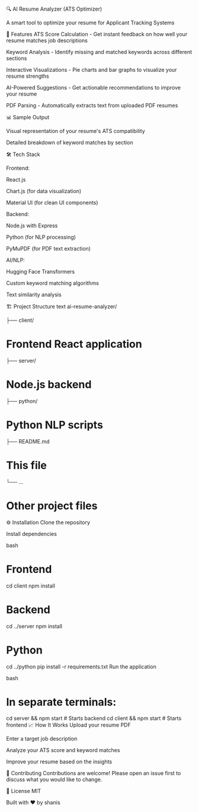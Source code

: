 🔍 AI Resume Analyzer (ATS Optimizer)

A smart tool to optimize your resume for Applicant Tracking Systems

🚀 Features
ATS Score Calculation - Get instant feedback on how well your resume matches job descriptions

Keyword Analysis - Identify missing and matched keywords across different sections

Interactive Visualizations - Pie charts and bar graphs to visualize your resume strengths

AI-Powered Suggestions - Get actionable recommendations to improve your resume

PDF Parsing - Automatically extracts text from uploaded PDF resumes

📊 Sample Output

Visual representation of your resume's ATS compatibility


Detailed breakdown of keyword matches by section

🛠️ Tech Stack

Frontend:

React.js

Chart.js (for data visualization)

Material UI (for clean UI components)

Backend:

Node.js with Express

Python (for NLP processing)

PyMuPDF (for PDF text extraction)

AI/NLP:

Hugging Face Transformers

Custom keyword matching algorithms

Text similarity analysis

🏗️ Project Structure
text
ai-resume-analyzer/

├── client/  
# Frontend React application
├── server/
# Node.js backend
├── python/  
# Python NLP scripts
├── README.md 
# This file
└── ...       
# Other project files
⚙️ Installation
Clone the repository


Install dependencies

bash
# Frontend
cd client
npm install

# Backend
cd ../server
npm install

# Python
cd ../python
pip install -r requirements.txt
Run the application

bash
# In separate terminals:
cd server && npm start   # Starts backend
cd client && npm start   # Starts frontend
📈 How It Works
Upload your resume PDF

Enter a target job description

Analyze your ATS score and keyword matches

Improve your resume based on the insights

🤝 Contributing
Contributions are welcome! Please open an issue first to discuss what you would like to change.

📜 License
MIT


Built with ❤️ by shanis
